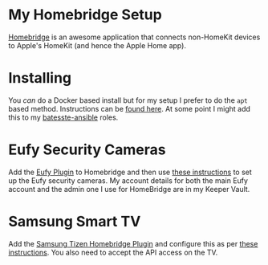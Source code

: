 # My Homebridge Setup

[Homebridge][ref-homebridge] is an awesome application that connects
non-HomeKit devices to Apple's HomeKit (and hence the Apple Home app).

# Installing

You *can* do a Docker based install but for my setup I prefer to do
the ```apt``` based method. Instructions can be [found
here][ref-linux-install]. At some point I might add this to my
[batesste-ansible][ref-batesste-ansible] roles.

# Eufy Security Cameras

Add the [Eufy Plugin][ref-eufy-plugin] to Homebridge and then use
[these instructions][ref-eufy-instruct] to set up the Eufy security
cameras. My account details for both the main Eufy account and the
admin one I use for HomeBridge are in my Keeper Vault.

# Samsung Smart TV

Add the [Samsung Tizen Homebridge Plugin][ref-samsung-tizen] and
configure this as per [these instructions][ref-samsung-instruct]. You
also need to accept the API access on the TV.

[ref-homebridge]: https://homebridge.io/
[ref-linux-install]: https://github.com/homebridge/homebridge/wiki/Install-Homebridge-on-Debian-or-Ubuntu-Linux
[ref-batesste-ansible]: https://github.com/sbates130272/batesste-ansible
[ref-eufy-plugin]: https://github.com/homebridge-eufy-security/plugin
[ref-eufy-instruct]: https://github.com/homebridge-eufy-security/plugin/wiki/Create-a-dedicated-admin-account-for-Homebridge-Eufy-Security-Plugin
[ref-samsung-tizen]: https://github.com/tavicu/homebridge-samsung-tizen
[ref-samsung-instruct]: https://tavicu.github.io/homebridge-samsung-tizen/
